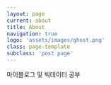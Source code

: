 ```yaml
---
layout: page
current: about
title: About
navigation: true
logo: 'assets/images/ghost.png'
class: page-template
subclass: 'post page'
---
```


마이블로그 및 빅데이터 공부